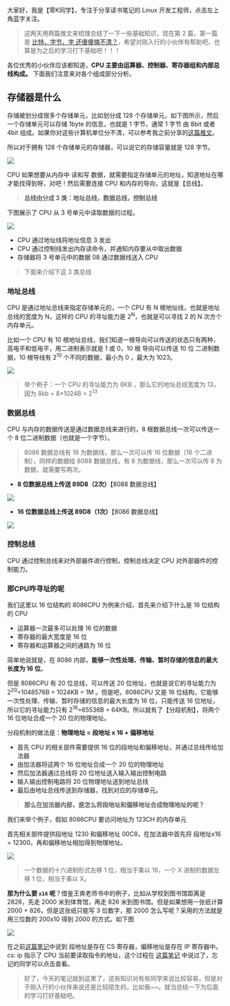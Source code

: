 
大家好，我是【零K同学】，专注于分享读书笔记的 Linux 开发工程师，点击左上角蓝字关注。

> 这两天用两篇推文来梳理总结了一下一些基础知识，现在第 2 篇，第一篇是 [比特，字节，字 还傻傻搞不清？](https://mp.weixin.qq.com/s?__biz=MzkwMjIzNjc4NA==&mid=2247484146&idx=1&sn=75043975b1ae9bbbcb548f7f2a399046&chksm=c0a9ddedf7de54fb6d62190d9f50dc19002df5bf5b2bc30904f50f1cac96b2aab69d2a6671f6#rd)，希望对刚入行的小伙伴有帮助吧，也算是为之后的学习打下基础吧！！！


各位优秀的小伙伴应该都知道，**CPU 主要由运算器、控制器、寄存器组和内部总线构成。** 下面我们注意来对各个组成部分分析。

## 存储器是什么

存储被划分成很多个存储单元，比如划分成 128 个存储单元，如下图所示，然后一个存储单元可以存储 1byte 的信息，也就是 1 字节，通常 1 字节 由 8bit 或者 4bit 组成。如果你对这些计算机单位分不清，可以参考我之前分享的[这篇推文](https://mp.weixin.qq.com/s?__biz=MzkwMjIzNjc4NA==&mid=2247484146&idx=1&sn=75043975b1ae9bbbcb548f7f2a399046&chksm=c0a9ddedf7de54fb6d62190d9f50dc19002df5bf5b2bc30904f50f1cac96b2aab69d2a6671f6#rd)。

所以对于拥有 128 个存储单元的存储器，可以说它的存储容量就是 128 字节。

![](https://cdn.jsdelivr.net/gh/kendall-cpp/blogPic@main/blog-img-01/存储单元.v0w5v7acy80.png)

CPU 如果想要从内存中 读和写 数据，就需要指定存储单元的地址，知道地址在哪才能找得到呀，对吧！然后需要连接 CPU 和内存的导向，这就是【总线】。

> **总线由分成 3 类：地址总线，数据总线，控制总线**

下图展示了 CPU 从 3 号单元中读取数据的过程。

![](https://cdn.jsdelivr.net/gh/kendall-cpp/blogPic@main/blog-img-01/总线.15vzq7aybv9c.png)

- CPU 通过地址线将地址信息 3 发出
- CPU 通过控制线发出内存读命令，并通知内存要从中取出数据
- 存储器将 3 号单元中的数据 08 通过数据线送入 CPU

> 下面来介绍下这 3 类总线

### 地址总线

CPU 是通过地址总线来指定存储单元的，一个 CPU 有 N 根地址线，也就是地址总线的宽度为 N，这样的 CPU 的寻址能力是 2<sup>N</sup>，也就是可以寻找 2 的 N 次方个内存单元。

比如一个 CPU 有 10 根地址总线，我们知道一根导向可以传送的状态只有两种，高电平和低电平，用二进制表示就是 1 或 0，10 根 导向可以传送 10 位 二进制数据，10 根导线有 2<sup>10</sup> 个不同的数据，最小为 0 ，最大为 1023。

![](https://cdn.jsdelivr.net/gh/kendall-cpp/blogPic@main/blog-img-01/地址总线.2eu1un4g5qfw.png)


> 举个例子：一个 CPU 的寻址能力为 8KB ，那么它的地址总线宽度为 13，因为 8kb = 8*1024B = 2<sup>13</sup>


### 数据总线

CPU 与内存的数据传送是通过数据总线来进行的，8 根数据总线一次可以传送一个 8 位二进制数据（也就是一个字节）。

> 8086 数据总线有 16 为数据线，那么一次可以传 16 位数据（16 个二进制），同样的数据给 8088 数据总线，有 8 为数据线，那么一次可以传 8 为数据，就需要写两次。

- **8 位数据总线上传送 89D8（2次）**【8088 数据总线】

![](https://cdn.jsdelivr.net/gh/kendall-cpp/blogPic@main/blog-img-01/数据总线.6m84rqrfz6w0.png)

- **16 位数据总线上传送 89D8（1次）**【8086 数据总线】

![](https://cdn.jsdelivr.net/gh/kendall-cpp/blogPic@main/blog-img-01/数据总线2.4wd5czx3ac0.png)

### 控制总线

CPU 通过控制总线来对外部器件进行控制，控制总线决定 CPU 对外部器件的控制能力。

### 那CPU咋寻址的呢

我们这里以 16 位结构的 8086CPU 为例来介绍，首先来介绍下什么是 16 位结构的 CPU

- 运算器一次最多可以处理 16 位的数据
- 寄存器的最大宽度是 16 位
- 寄存器和运算器之间的通路为 16 位

简单地说就是，在 8086 内部，**能够一次性处理、传输、暂时存储的信息的最大长度为 16 位**。

但是 8086CPU 有 20 位总线，可以传送 20 位地址，也就是说它的寻址能力为 2<sup>20</sup>=1048576B = 1024KB = 1M 。但是吧，8086CPU 又是 16 位结构，它能够一次性处理、传输、暂时存储的信息的最大长度为 16 位，只能传送 16 位地址，所以它的寻址能力只有 2<sup>16</sup>=65536B = 64KB。所以就有了【分段机制】，将两个 16 位地址合成一个 20 位的物理地址。

分段机制的做法是：**物理地址 = 段地址 x 16 + 偏移地址**

- 首先 CPU 的相关部件需要提供 16 位的段地址和偏移地址，并通过总线传给加法器
- 由加法器将这两个 16 位地址合成一个 20 位的物理地址
- 然后加法器通过总线将 20 位地址送入输入输出控制电路
- 输入输出控制电路将 20 位物理地址送到地址总线
- 最后由地址总线传送到存储器，找到对应的存储单元。

> **那么在加法器内部，是怎么将段地址和偏移地址合成物理地址的呢？**

我们来举个例子，假如 8086CPU 要访问地址为 123CH 的内存单元

首先相关部件提供段地址 1230 和偏移地址 00C8，在加法器中首先将 段地址x16 = 12300，再和偏移地址相加得到物理地址。

![](https://cdn.jsdelivr.net/gh/kendall-cpp/blogPic@main/blog-img-01/地址加法器.5c5zyas8kq40.png)

> 一个数据的十六进制形式左移 1 位，相当于乘以 16，一个 X 进制的数据左移 1 位，相当于乘以 X。

**那为什么要 `x16` 呢**？借鉴王爽老师书中的例子，比如从学校到图书馆距离是 2826，先走 2000 米到体育馆，再走 826 米到图书馆。但是如果想用一张纸计算 2000 + 826，但是这张纸只能写 3 位数字，那 2000 怎么写呢？采用的方法就是用三位数的 200x10 得到 2000 的方式。如下图

![](https://cdn.jsdelivr.net/gh/kendall-cpp/blogPic@main/blog-img-01/为什么x16.y9rq5yjcn4g.png)

在之前[这篇笔记](https://mp.weixin.qq.com/s?__biz=MzkwMjIzNjc4NA==&mid=2247484128&idx=1&sn=052e12e238782a3ccedeffb281118c0b&chksm=c0a9ddfff7de54e98d4202e3b8d454df3dfe4c5d20eba954858eaa7e96d3f99e4877d7d61a75#rd)中说到 段地址是存在 CS 寄存器，偏移地址是存在 IP 寄存器中。cs: ip 指示了 CPU 当前要读取指令的地址，这个过程在 [这篇笔记](https://mp.weixin.qq.com/s?__biz=MzkwMjIzNjc4NA==&mid=2247484128&idx=1&sn=052e12e238782a3ccedeffb281118c0b&chksm=c0a9ddfff7de54e98d4202e3b8d454df3dfe4c5d20eba954858eaa7e96d3f99e4877d7d61a75#rd) 中说过了，忘记的同学可以点击查看。

> 好了，今天的笔记就到这里了，这些知识对有些同学来说比较容易，但是对于刚入行的小伙伴来说还是比较陌生的，比如我~~。就当总结一下为后面的学习打好基础吧。